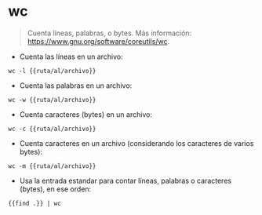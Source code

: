 # wc

> Cuenta líneas, palabras, o bytes.
> Más información: <https://www.gnu.org/software/coreutils/wc>.

- Cuenta las líneas en un archivo:

`wc -l {{ruta/al/archivo}}`

- Cuenta las palabras en un archivo:

`wc -w {{ruta/al/archivo}}`

- Cuenta caracteres (bytes) en un archivo:

`wc -c {{ruta/al/archivo}}`

- Cuenta caracteres en un archivo (considerando los caracteres de varios bytes):

`wc -m {{ruta/al/archivo}}`

- Usa la entrada estandar para contar líneas, palabras o caracteres (bytes), en ese orden:

`{{find .}} | wc`

